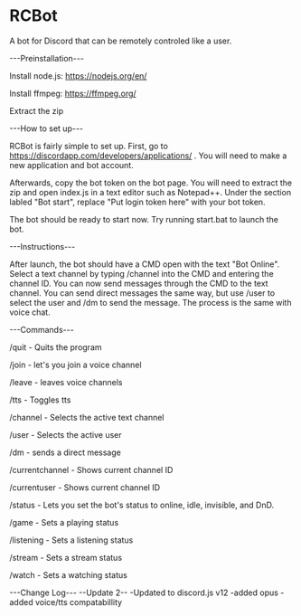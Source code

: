 # RCBot
A bot for Discord that can be remotely controled like a user.

---Preinstallation---

Install node.js: https://nodejs.org/en/

Install ffmpeg: https://ffmpeg.org/

Extract the zip

---How to set up---

  RCBot is fairly simple to set up. First, go to https://discordapp.com/developers/applications/ . You will need to make a new
application and bot account.

  Afterwards, copy the bot token on the bot page. You will need to extract the zip and open index.js in a text editor such
as Notepad++. Under the section labled "Bot start", replace "Put login token here" with your bot token.

  The bot should be ready to start now. Try running start.bat to launch the bot.
  
---Instructions---

  After launch, the bot should have a CMD open with the text "Bot Online". Select a text channel by typing /channel into
the CMD and entering the channel ID. You can now send messages through the CMD to the text channel. You can send direct messages
the same way, but use /user to select the user and /dm to send the message. The process is the same with voice chat.

---Commands---

/quit - Quits the program

/join - let's you join a voice channel

/leave - leaves voice channels

/tts - Toggles tts

/channel - Selects the active text channel

/user - Selects the active user

/dm - sends a direct message

/currentchannel - Shows current channel ID

/currentuser - Shows current channel ID

/status - Lets you set the bot's status to online, idle, invisible, and DnD.

/game - Sets a playing status

/listening - Sets a listening status

/stream - Sets a stream status

/watch - Sets a watching status

---Change Log---
  --Update 2--
-Updated to discord.js v12
-added opus
-added voice/tts compatabillity
